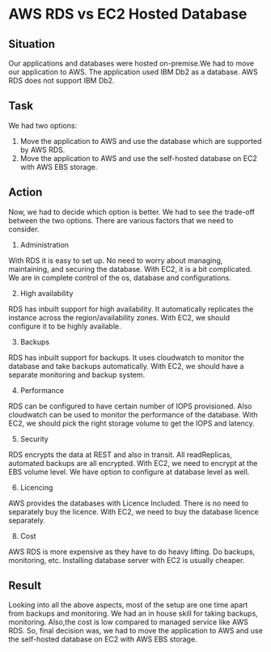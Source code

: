 # AWS RDS vs EC2 Hosted Database

## Situation
Our applications and databases were hosted on-premise.We had to move our application to AWS.
The application used IBM Db2 as a database. AWS RDS does not support IBM Db2.

## Task
We had two options:
1. Move the application to AWS and use the database which are supported by AWS RDS.
2. Move the application to AWS and use the self-hosted database on EC2 with AWS EBS storage.

## Action
Now, we had to decide which option is better. We had to see the trade-off between the two options.
There are various factors that we need to consider.

1. Administration

With RDS it is easy to set up. No need to worry about managing, maintaining, and securing the database.
With EC2, it is a bit complicated. We are in complete control of the os, database and configurations.

2. High availability

RDS has inbuilt support for high availability. It automatically replicates the instance across the region/availability zones.
With EC2, we should configure it to be highly available.

3. Backups

RDS has inbuilt support for backups. It uses cloudwatch to monitor the database and take backups automatically.
With EC2, we should have a separate monitoring and backup system.

4. Performance

RDS can be configured to have certain number of IOPS provisioned. Also cloudwatch can be used to monitor the performance of the database.
With EC2, we should pick the right storage volume to get the IOPS and latency.

5. Security

RDS encrypts the data at REST and also in transit. All readReplicas, automated backups are all encrypted.
With EC2, we need to encrypt at the EBS volume level. We have option to configure at database level as well.

6. Licencing

AWS provides the databases with Licence Included. There is no need to separately buy the licence.
With EC2, we need to buy the database licence separately.

8. Cost

AWS RDS is more expensive as they have to do heavy lifting. Do backups, monitoring, etc.
Installing database server with EC2 is usually cheaper.

## Result
Looking into all the above aspects, most of the setup are one time apart from backups and monitoring.
We had an in house skill for taking backups, monitoring. Also,the cost is low compared to 
managed service like AWS RDS.
So, final decision was, we had to move the application to AWS and use the self-hosted database on EC2 with AWS EBS storage.